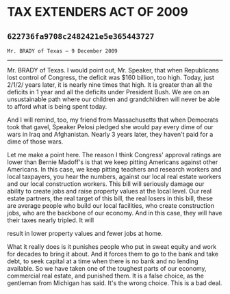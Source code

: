 # TAX EXTENDERS ACT OF 2009
## `622736fa9708c2482421e5e365443727`
`Mr. BRADY of Texas — 9 December 2009`

---


Mr. BRADY of Texas. I would point out, Mr. Speaker, that when 
Republicans lost control of Congress, the deficit was $160 billion, too 
high. Today, just 2/1/2/ years later, it is nearly nine times that 
high. It is greater than all the deficits in 1 year and all the 
deficits under President Bush. We are on an unsustainable path where 
our children and grandchildren will never be able to afford what is 
being spent today.

And I will remind, too, my friend from Massachusetts that when 
Democrats took that gavel, Speaker Pelosi pledged she would pay every 
dime of our wars in Iraq and Afghanistan. Nearly 3 years later, they 
haven't paid for a dime of those wars.

Let me make a point here. The reason I think Congress' approval 
ratings are lower than Bernie Madoff's is that we keep pitting 
Americans against other Americans. In this case, we keep pitting 
teachers and research workers and local taxpayers, you hear the 
numbers, against our local real estate workers and our local 
construction workers. This bill will seriously damage our ability to 
create jobs and raise property values at the local level. Our real 
estate partners, the real target of this bill, the real losers in this 
bill, these are average people who build our local facilities, who 
create construction jobs, who are the backbone of our economy. And in 
this case, they will have their taxes nearly tripled. It will


result in lower property values and fewer jobs at home.

What it really does is it punishes people who put in sweat equity and 
work for decades to bring it about. And it forces them to go to the 
bank and take debt, to seek capital at a time when there is no bank and 
no lending available. So we have taken one of the toughest parts of our 
economy, commercial real estate, and punished them. It is a false 
choice, as the gentleman from Michigan has said. It's the wrong choice. 
This is a bad deal.